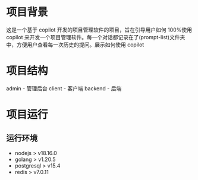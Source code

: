 # 项目背景

这是一个基于 copilot 开发的项目管理软件的项目，旨在引导用户如何 100%使用 copilot 来开发一个项目管理软件。每一个对话都记录在了(prompt-list)文件夹中，方便用户查看每一次历史的提问。展示如何使用 copilot

# 项目结构

admin - 管理后台
client - 客户端
backend - 后端

# 项目运行

## 运行环境
- nodejs  > v18.16.0
- golang > v1.20.5
- postgresql > v15.4
- redis > v7.0.11
